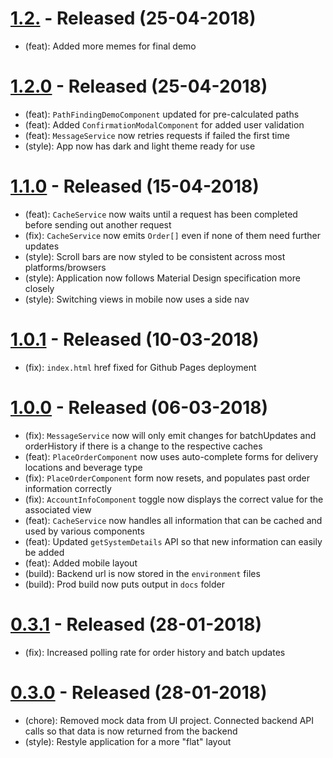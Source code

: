 # [1.2.](https://github.com/bcorbold/MobileServerFrontEnd/tree/1.2.1) - Released (25-04-2018)
- (feat): Added more memes for final demo

# [1.2.0](https://github.com/bcorbold/MobileServerFrontEnd/tree/1.2.0) - Released (25-04-2018)
- (feat): `PathFindingDemoComponent` updated for pre-calculated paths
- (feat): Added `ConfirmationModalComponent` for added user validation
- (feat): `MessageService` now retries requests if failed the first time
- (style): App now has dark and light theme ready for use

# [1.1.0](https://github.com/bcorbold/MobileServerFrontEnd/tree/1.1.0) - Released (15-04-2018)
- (feat): `CacheService` now waits until a request has been completed before sending out another request
- (fix): `CacheService` now emits `Order[]` even if none of them need further updates
- (style): Scroll bars are now styled to be consistent across most platforms/browsers
- (style): Application now follows Material Design specification more closely
- (style): Switching views in mobile now uses a side nav

# [1.0.1](https://github.com/bcorbold/MobileServerFrontEnd/tree/1.0.1) - Released (10-03-2018)
- (fix): `index.html` href fixed for Github Pages deployment

# [1.0.0](https://github.com/bcorbold/MobileServerFrontEnd/tree/1.0.0) - Released (06-03-2018)
- (fix): `MessageService` now will only emit changes for batchUpdates and orderHistory if there is a change to the respective caches 
- (feat): `PlaceOrderComponent` now uses auto-complete forms for delivery locations and beverage type
- (fix): `PlaceOrderComponent` form now resets, and populates past order information correctly
- (fix): `AccountInfoComponent` toggle now displays the correct value for the associated view
- (feat): `CacheService` now handles all information that can be cached and used by various components
- (feat): Updated `getSystemDetails` API so that new information can easily be added
- (feat): Added mobile layout
- (build): Backend url is now stored in the `environment` files
- (build): Prod build now puts output in `docs` folder

# [0.3.1](https://github.com/bcorbold/MobileServerFrontEnd/tree/0.3.1) - Released (28-01-2018)
- (fix): Increased polling rate for order history and batch updates

# [0.3.0](https://github.com/bcorbold/MobileServerFrontEnd/tree/0.3.0) - Released (28-01-2018)
- (chore): Removed mock data from UI project. Connected backend API calls so that data is now returned from the backend
- (style): Restyle application for a more "flat" layout
